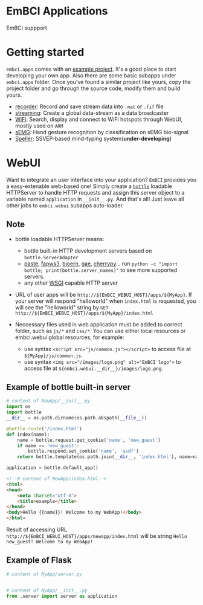 # EmBCI Applications
EmBCI suppport

# Getting started
`embci.apps` comes with an [example project](example). It's a good place to start developing your own app. Also there are some basic subapps under `embci.apps` folder. Once you've found a similar project like yours, copy the project folder and go through the source code, modify them and build yours.
- [recorder](recorder): Record and save stream data into `.mat` or `.fif` file
- [streaming](streaming): Create a global data-stream as a data broadcaster
- [WiFi](WiFi): Search, display and connect to WiFi hotspots through WebUI, mostly used on `ARM`
- [sEMG](sEMG): Hand gesture recognition by classification on sEMG bio-signal
- [Speller](Speller): SSVEP-based mind-typing system(**under-developing**)

# WebUI
Want to integrate an user interface into your application? `EmBCI` provides you a easy-extenable web-based one! Simply create a [`bottle`](https://bottlepy.org/docs/dev/) loadable HTTPServer to handle HTTP requests and assign this server object to a variable named `application` in `__init__.py`. And that's all! Just leave all other jobs to `embci.webui` subapps auto-loader.

## Note
- bottle loadable HTTPServer means:
    - bottle built-in HTTP development servers based on `bottle.ServerAdapter`
    - [paste](http://pythonpaste.org/), [fapws3](https://github.com/william-os4y/fapws3), [bjoern](https://github.com/jonashaag/bjoern), [gae](https://developers.google.com/appengine/), [cherrypy](http://www.cherrypy.org/)... run `python -c "import bottle; print(bottle.server_names)"` to see more supported servers.
    - any other [WSGI](http://www.wsgi.org/) capable HTTP server

- URL of user apps will be `http://${EmBCI_WEBUI_HOST}/apps/${MyApp}`. If your server will respond "helloworld" when `index.html` is requested, you will see the "helloworld" string by `GET http://${EmBCI_WEBUI_HOST}/apps/${MyApp}/index.html`

- Neccessary files used in web application must be added to correct folder, such as `js/*` and `css/*`. You can use either local resources or embci.webui global resources, for example:
    - use syntax `<script src="js/common.js"></script>` to access file at `${MyApp}/js/common.js`.
    - use syntax `<img src="/images/logo.png" alt="EmBCI logo">` to access file at `${embci.webui.__dir__}/images/logo.png`.

## Example of bottle built-in server
```python
# content of NewApp/__init__.py
import os
import bottle
__dir__ = os.path.dirname(os.path.abspath(__file__))

@bottle.route('/index.html')
def index(name):
    name = bottle.request.get_cookie('name', 'new_guest')
    if name == 'new_guest':
        bottle.respond.set_cookie('name', 'asdf')
    return bottle.template(os.path.join(__dir__, 'index.html'), name=name)

application = bottle.default_app()
```

```html
<!--# content of NewApp/index.html-->
<html>
<head>
    <meta charset="utf-8">
    <title>example</title>
</head>
<body>Hello {{name}}! Welcome to my WebApp!</body>
</html>
```

Result of accessing URL `http://${EmBCI_WEBUI_HOST}/apps/newapp/index.html` will be string `Hello new_guest! Welcome to my WebApp!`



## Example of Flask
```python
# content of MyApp/server.py


# content of MyApp/__init__.py
from .server import server as application
```
